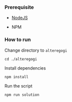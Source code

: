 ### Prerequisite

- [NodeJS](https://nodejs.org/en/)

- NPM



### How to run

Change directory to ```alteregogi```

```shell
cd ./alteregogi
```


Install dependencies

```shell
npm install
```



Run the script

```
npm run solution
```
